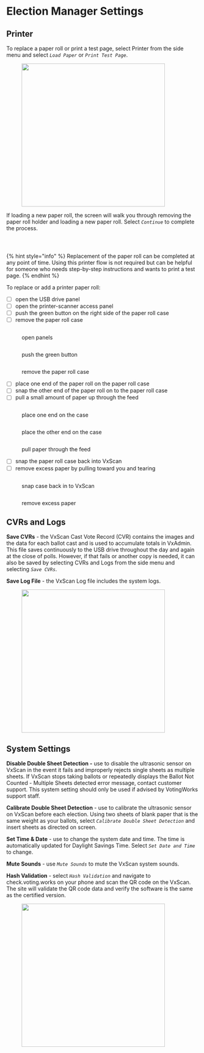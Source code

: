 # Election Manager Settings

## Printer

To replace a paper roll or print a test page, select Printer from the side menu and select _`Load Paper`_ or _`Print Test Page`_.&#x20;

<figure><img src="../.gitbook/assets/image (20).png" alt="" width="375"><figcaption></figcaption></figure>

If loading a new paper roll, the screen will walk you through removing the paper roll holder and loading a new paper roll. Select _`Continue`_ to complete the process.&#x20;

<div>

<figure><img src="../.gitbook/assets/VxScan Remove Paper Roll Holder.png" alt=""><figcaption></figcaption></figure>

 

<figure><img src="../.gitbook/assets/VxScan Load New Paper Roll.png" alt=""><figcaption></figcaption></figure>

 

<figure><img src="../.gitbook/assets/VxScan Paper Loaded.png" alt=""><figcaption></figcaption></figure>

</div>

{% hint style="info" %}
Replacement of the paper roll can be completed at any point of time.  Using this printer flow is not required but can be helpful for someone who needs step-by-step instructions and wants to print a test page.&#x20;
{% endhint %}

To replace or add a printer paper roll:

* [ ] open the USB drive panel
* [ ] open the printer-scanner access panel
* [ ] push the green button on the right side of the paper roll case
* [ ] remove the paper roll case

<div>

<figure><img src="../.gitbook/assets/VxScan open panels to access printer roll.png" alt=""><figcaption><p>open panels</p></figcaption></figure>

 

<figure><img src="../.gitbook/assets/VxScan push green button printer roll.png" alt=""><figcaption><p>push the green button</p></figcaption></figure>

 

<figure><img src="../.gitbook/assets/VxScan remove printer roll case.png" alt=""><figcaption><p>remove the paper roll case</p></figcaption></figure>

</div>

* [ ] place one end of the paper roll on the paper roll case
* [ ] snap the other end of the paper roll on to the paper roll case
* [ ] pull a small amount of paper up through the feed

<div>

<figure><img src="../.gitbook/assets/VxScan put one side of paper on roll.png" alt=""><figcaption><p>place one end on the case</p></figcaption></figure>

 

<figure><img src="../.gitbook/assets/VxScan snap other side of paper roll in.png" alt=""><figcaption><p>place the other end on the case</p></figcaption></figure>

 

<figure><img src="../.gitbook/assets/VxScan pull paper up.png" alt=""><figcaption><p>pull paper through the feed</p></figcaption></figure>

</div>

* [ ] snap the paper roll case back into VxScan
* [ ] remove excess paper by pulling toward you and tearing

<div>

<figure><img src="../.gitbook/assets/VxScan put paper container back in.png" alt=""><figcaption><p>snap case back in to VxScan</p></figcaption></figure>

 

<figure><img src="../.gitbook/assets/VxScan remove any excess paper.png" alt=""><figcaption><p>remove excess paper</p></figcaption></figure>

</div>

## CVRs and Logs

**Save CVRs** - the VxScan Cast Vote Record (CVR) contains the images and the data for each ballot cast and is used to accumulate totals in VxAdmin. This file saves continuously to the USB drive throughout the day and again at the close of polls.  However, if that fails or another copy is needed, it can also be saved by selecting CVRs and Logs from the side menu and selecting _`Save CVRs`_.

**Save Log File** - the VxScan Log file includes the system logs.

<figure><img src="../.gitbook/assets/image (32).png" alt="" width="375"><figcaption></figcaption></figure>

## System Settings

**Disable Double Sheet Detection -** use to disable the ultrasonic sensor on VxScan in the event it fails and improperly rejects single sheets as multiple sheets. If VxScan stops taking ballots or repeatedly displays the Ballot Not Counted - Multiple Sheets detected error message, contact customer support. This system setting should only be used if advised by VotingWorks support staff.

**Calibrate Double Sheet Detection** - use to calibrate the ultrasonic sensor on VxScan before each election. Using two sheets of blank paper that is the same weight as your ballots, select _`Calibrate Double Sheet Detection`_ and insert sheets as directed on screen.&#x20;

**Set Time & Date** - use to change the system date and time. The time is automatically updated for Daylight Savings Time.  Select _`Set Date and Time`_ to change.

**Mute Sounds** - use _`Mute Sounds`_ to mute the VxScan system sounds.

**Hash Validation** - select _`Hash Validation`_ and navigate to check.voting.works on your phone and scan the QR code on the VxScan. The site will validate the QR code data and verify the software is the same as the certified version.

<figure><img src="../.gitbook/assets/image (33).png" alt="" width="375"><figcaption></figcaption></figure>

